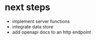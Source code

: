 # next steps
- implement server functions
- integrate data store
- add openapi docs to an http endpoint
